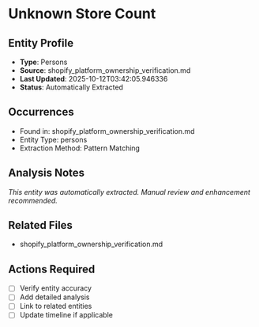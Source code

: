 # Unknown Store Count

## Entity Profile
- **Type**: Persons
- **Source**: shopify_platform_ownership_verification.md
- **Last Updated**: 2025-10-12T03:42:05.946336
- **Status**: Automatically Extracted

## Occurrences
- Found in: shopify_platform_ownership_verification.md
- Entity Type: persons
- Extraction Method: Pattern Matching

## Analysis Notes
*This entity was automatically extracted. Manual review and enhancement recommended.*

## Related Files
- shopify_platform_ownership_verification.md

## Actions Required
- [ ] Verify entity accuracy
- [ ] Add detailed analysis
- [ ] Link to related entities
- [ ] Update timeline if applicable
